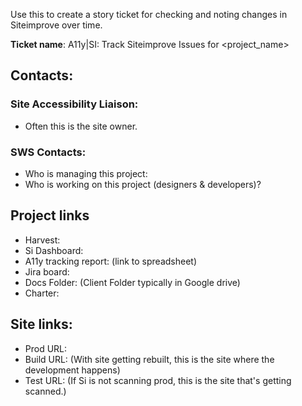 Use this to create a story ticket for checking and noting changes in Siteimprove over time.

**Ticket name**: A11y|SI: Track Siteimprove Issues for <project_name>

## Contacts:

### Site Accessibility Liaison:
* Often this is the site owner.

### SWS Contacts:

* Who is managing this project: 
* Who is working on this project (designers & developers)?

## Project links

* Harvest: 
* Si Dashboard: 
* A11y tracking report: (link to spreadsheet)
* Jira board: 
* Docs Folder: (Client Folder typically in Google drive)
* Charter: 

## Site links:

* Prod URL: 
* Build URL: (With site getting rebuilt, this is the site where the development happens)
* Test URL: (If Si is not scanning prod, this is the site that's getting scanned.)
